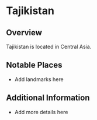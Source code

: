 # Tajikistan
## Overview
Tajikistan is located in Central Asia.

## Notable Places
- Add landmarks here

## Additional Information
- Add more details here
